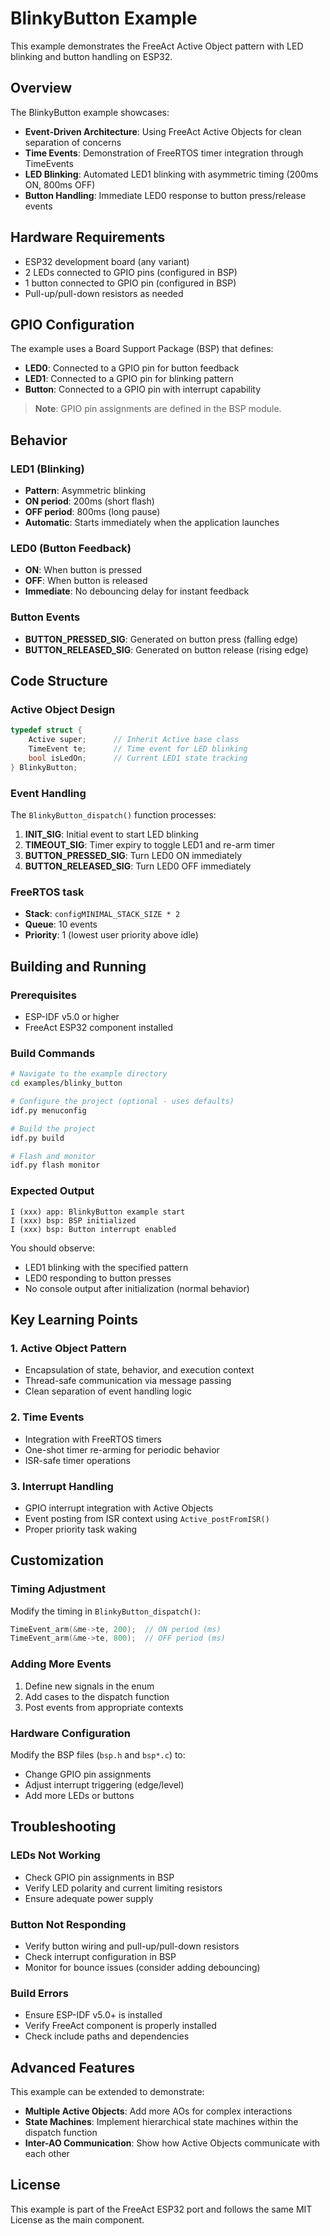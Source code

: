 # BlinkyButton Example

This example demonstrates the FreeAct Active Object pattern with LED blinking and button handling on ESP32.

## Overview

The BlinkyButton example showcases:
- **Event-Driven Architecture**: Using FreeAct Active Objects for clean separation of concerns
- **Time Events**: Demonstration of FreeRTOS timer integration through TimeEvents
- **LED Blinking**: Automated LED1 blinking with asymmetric timing (200ms ON, 800ms OFF)
- **Button Handling**: Immediate LED0 response to button press/release events

## Hardware Requirements

- ESP32 development board (any variant)
- 2 LEDs connected to GPIO pins (configured in BSP)
- 1 button connected to GPIO pin (configured in BSP)
- Pull-up/pull-down resistors as needed

## GPIO Configuration

The example uses a Board Support Package (BSP) that defines:
- **LED0**: Connected to a GPIO pin for button feedback
- **LED1**: Connected to a GPIO pin for blinking pattern
- **Button**: Connected to a GPIO pin with interrupt capability

> **Note**: GPIO pin assignments are defined in the BSP module.

## Behavior

### LED1 (Blinking)
- **Pattern**: Asymmetric blinking
- **ON period**: 200ms (short flash)
- **OFF period**: 800ms (long pause)
- **Automatic**: Starts immediately when the application launches

### LED0 (Button Feedback)
- **ON**: When button is pressed
- **OFF**: When button is released
- **Immediate**: No debouncing delay for instant feedback

### Button Events
- **BUTTON_PRESSED_SIG**: Generated on button press (falling edge)
- **BUTTON_RELEASED_SIG**: Generated on button release (rising edge)

## Code Structure

### Active Object Design

```c
typedef struct {
    Active super;      // Inherit Active base class
    TimeEvent te;      // Time event for LED blinking
    bool isLedOn;      // Current LED1 state tracking
} BlinkyButton;
```

### Event Handling

The `BlinkyButton_dispatch()` function processes:

1. **INIT_SIG**: Initial event to start LED blinking
2. **TIMEOUT_SIG**: Timer expiry to toggle LED1 and re-arm timer
3. **BUTTON_PRESSED_SIG**: Turn LED0 ON immediately
4. **BUTTON_RELEASED_SIG**: Turn LED0 OFF immediately

### FreeRTOS task

- **Stack**: `configMINIMAL_STACK_SIZE * 2`
- **Queue**: 10 events
- **Priority**: 1 (lowest user priority above idle)

## Building and Running

### Prerequisites

- ESP-IDF v5.0 or higher
- FreeAct ESP32 component installed

### Build Commands

```bash
# Navigate to the example directory
cd examples/blinky_button

# Configure the project (optional - uses defaults)
idf.py menuconfig

# Build the project
idf.py build

# Flash and monitor
idf.py flash monitor
```

### Expected Output

```
I (xxx) app: BlinkyButton example start
I (xxx) bsp: BSP initialized
I (xxx) bsp: Button interrupt enabled
```

You should observe:
- LED1 blinking with the specified pattern
- LED0 responding to button presses
- No console output after initialization (normal behavior)

## Key Learning Points

### 1. Active Object Pattern
- Encapsulation of state, behavior, and execution context
- Thread-safe communication via message passing
- Clean separation of event handling logic

### 2. Time Events
- Integration with FreeRTOS timers
- One-shot timer re-arming for periodic behavior
- ISR-safe timer operations

### 3. Interrupt Handling
- GPIO interrupt integration with Active Objects
- Event posting from ISR context using `Active_postFromISR()`
- Proper priority task waking


## Customization

### Timing Adjustment

Modify the timing in `BlinkyButton_dispatch()`:

```c
TimeEvent_arm(&me->te, 200);  // ON period (ms)
TimeEvent_arm(&me->te, 800);  // OFF period (ms)
```

### Adding More Events

1. Define new signals in the enum
2. Add cases to the dispatch function
3. Post events from appropriate contexts

### Hardware Configuration

Modify the BSP files (`bsp.h` and `bsp*.c`) to:
- Change GPIO pin assignments
- Adjust interrupt triggering (edge/level)
- Add more LEDs or buttons

## Troubleshooting

### LEDs Not Working
- Check GPIO pin assignments in BSP
- Verify LED polarity and current limiting resistors
- Ensure adequate power supply

### Button Not Responding
- Verify button wiring and pull-up/pull-down resistors
- Check interrupt configuration in BSP
- Monitor for bounce issues (consider adding debouncing)

### Build Errors
- Ensure ESP-IDF v5.0+ is installed
- Verify FreeAct component is properly installed
- Check include paths and dependencies

## Advanced Features

This example can be extended to demonstrate:
- **Multiple Active Objects**: Add more AOs for complex interactions
- **State Machines**: Implement hierarchical state machines within the dispatch function
- **Inter-AO Communication**: Show how Active Objects communicate with each other

## License

This example is part of the FreeAct ESP32 port and follows the same MIT License as the main component.